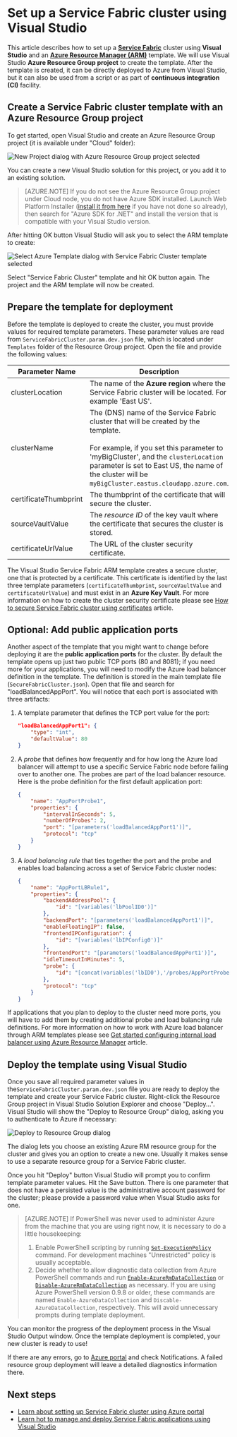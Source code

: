 <properties
   pageTitle="Setting up a Service Fabric cluster using Visual Studio | Microsoft Azure"
   description="Describes how to set up a Service Fabric cluster using Azure Resource Manager (ARM) template created by an Azure Resource Group project in Visual Studio"
   services="service-fabric"
   documentationCenter=".net"
   authors="karolz-ms"
   manager="adegeo"
   editor=""/>

<tags
   ms.service="service-fabric"
   ms.devlang="dotNet"
   ms.topic="article"
   ms.tgt_pltfrm="NA"
   ms.workload="NA"
   ms.date="11/13/2015"
   ms.author="karolz@microsoft.com"/>

# Set up a Service Fabric cluster using Visual Studio
This article describes how to set up a [**Service Fabric**](http://azure.microsoft.com/documentation/services/service-fabric/) cluster using **Visual Studio** and an [**Azure Resource Manager (ARM)**](https://azure.microsoft.com/documentation/articles/resource-group-overview/) template. We will use Visual Studio **Azure Resource Group project** to create the template. After the template is created, it can be directly deployed to Azure from Visual Studio, but it can also be used from a script or as part of **continuous integration (CI)** facility. 

## Create a Service Fabric cluster template with an Azure Resource Group project
To get started, open Visual Studio and create an Azure Resource Group project (it is available under "Cloud" folder):

![New Project dialog with Azure Resource Group project selected][1]

You can create a new Visual Studio solution for this project, or you add it to an existing solution.

>[AZURE.NOTE] If you do not see the Azure Resource Group project under Cloud node, you do not have Azure SDK installed. Launch Web Platform Installer ([install it from here](http://www.microsoft.com/web/downloads/platform.aspx) if you have not done so already), then search for "Azure SDK for .NET" and install the version that is compatible with your Visual Studio version.

After hitting OK button Visual Studio will ask you to select the ARM template to create:

![Select Azure Template dialog with Service Fabric Cluster template selected][2]

Select "Service Fabric Cluster" template and hit OK button again. The project and the ARM template will now be created.

## Prepare the template for deployment
Before the template is deployed to create the cluster, you must provide values for required template parameters. These parameter values are read from `ServiceFabricCluster.param.dev.json` file, which is located under `Templates` folder of the Resource Group project. Open the file and provide the following values:

|Parameter Name           |Description|
|-----------------------  |--------------------------|
|clusterLocation          |The name of the **Azure region** where the Service Fabric cluster will be located. For example 'East US'.|
|clusterName              |The (DNS) name of the Service Fabric cluster that will be created by the template. <br /><br /> For example, if you set this parameter to 'myBigCluster', and the `clusterLocation` parameter is set to East US, the name of the cluster will be `myBigCluster.eastus.cloudapp.azure.com`.|
|certificateThumbprint    |The thumbprint of the certificate that will secure the cluster.|
|sourceVaultValue         |The *resource ID* of the key vault where the certificate that secures the cluster is stored.|
|certificateUrlValue      |The URL of the cluster security certificate.|

The Visual Studio Service Fabric ARM template creates a secure cluster, one that is protected by a certificate. This certificate is identified by the last three template parameters (`certificateThumbprint`, `sourceVaultValue` and `certificateUrlValue`) and must exist in an **Azure Key Vault**. For more information on how to create the cluster security certificate please see [How to secure Service Fabric cluster using certificates](service-fabric-cluster-security.md) article.

## Optional: Add public application ports
Another aspect of the template that you might want to change before deploying it are the **public application ports** for the cluster. By default the template opens up just two public TCP ports (80 and 8081); if you need more for your applications, you will need to modify the Azure load balancer definition in the template. The definition is stored in the main template file (`SecureFabricCluster.json`). Open that file and search for "loadBalancedAppPort". You will notice that each port is associated with three artifacts:

1. A template parameter that defines the TCP port value for the port:
	```json
	"loadBalancedAppPort1": {
	    "type": "int",
	    "defaultValue": 80
	}
	```

2. A *probe* that defines how frequently and for how long the Azure load balancer will attempt to use a specific Service Fabric node before failing over to another one. The probes are part of the load balancer resource. Here is the probe definition for the first default application port:
	```json
	{
        "name": "AppPortProbe1",
        "properties": {
            "intervalInSeconds": 5,
            "numberOfProbes": 2,
            "port": "[parameters('loadBalancedAppPort1')]",
            "protocol": "tcp"
        }
    }
	```

3. A *load balancing rule* that ties together the port and the probe and enables load balancing across a set of Service Fabric cluster nodes:
    ```json
	{
	    "name": "AppPortLBRule1",
	    "properties": {
	        "backendAddressPool": {
	            "id": "[variables('lbPoolID0')]"
	        },
	        "backendPort": "[parameters('loadBalancedAppPort1')]",
	        "enableFloatingIP": false,
	        "frontendIPConfiguration": {
	            "id": "[variables('lbIPConfig0')]"
	        },
	        "frontendPort": "[parameters('loadBalancedAppPort1')]",
	        "idleTimeoutInMinutes": 5,
	        "probe": {
	            "id": "[concat(variables('lbID0'),'/probes/AppPortProbe1')]"
	        },
	        "protocol": "tcp"
	    }
	}
    ```
If applications that you plan to deploy to the cluster need more ports, you will have to add them by creating additional probe and load balancing rule definitions. For more information on how to work with Azure load balancer through ARM templates please see [Get started configuring internal load balancer using Azure Resource Manager](https://azure.microsoft.com/documentation/articles/load-balancer-internal-arm-powershell/) article.

## Deploy the template using Visual Studio
Once you save all required parameter values in the`ServiceFabricCluster.param.dev.json` file you are ready to deploy the template and create your Service Fabric cluster. Right-click the Resource Group project in Visual Studio Solution Explorer and choose "Deploy...". Visual Studio will show the "Deploy to Resource Group" dialog, asking you to authenticate to Azure if necessary:

![Deploy to Resource Group dialog][3]

The dialog lets you choose an existing Azure RM resource group for the cluster and gives you an option to create a new one. Usually it makes sense to use a separate resource group for a Service Fabric cluster.

Once you hit "Deploy" button Visual Studio will prompt you to confirm template parameter values. Hit the Save button. There is one parameter that does not have a persisted value is the administrative account password for the cluster; please provide a password value when Visual Studio asks for one.

>[AZURE.NOTE] If PowerShell was never used to administer Azure from the machine that you are using right now, it is necessary to do a little housekeeping:
>1. Enable PowerShell scripting by running [`Set-ExecutionPolicy`](https://technet.microsoft.com/library/hh849812.aspx) command. For development machines "Unrestricted" policy is usually acceptable.
>2. Decide whether to allow diagnostic data collection from Azure PowerShell commands and run [`Enable-AzureRmDataCollection`](https://msdn.microsoft.com/library/mt619303.aspx) or [`Disable-AzureRmDataCollection`](https://msdn.microsoft.com/library/mt619236.aspx) as necessary. If you are using Azure PowerShell version 0.9.8 or older, these commands are named `Enable-AzureDataCollection` and `Discable-AzureDataCollection`, respectively. This will avoid unnecessary prompts during template deployment.

You can monitor the progress of the deployment process in the Visual Studio Output window. Once the template deployment is completed, your new cluster is ready to use! 

If there are any errors, go to [Azure portal](https://portal.azure.com/) and check Notifications. A failed resource group deployment will leave a detailed diagnostics information there. 

## Next steps
- [Learn about setting up Service Fabric cluster using Azure portal](service-fabric-cluster-creation-via-portal.md)
- [Learn hot to manage and deploy Service Fabric applications using Visual Studio](service-fabric-manage-applications-in-visual-studio.md)

<!--Image references-->
[1]: ./media/service-fabric-cluster-creation-via-visual-studio/azure-resource-group-project-creation.png
[2]: ./media/service-fabric-cluster-creation-via-visual-studio/selecting-azure-template.png
[3]: ./media/service-fabric-cluster-creation-via-visual-studio/deploy-to-azure.png
